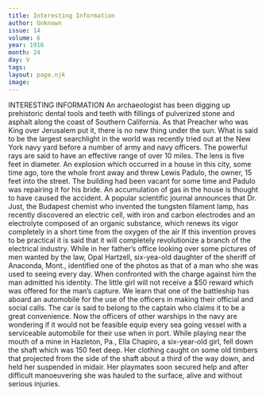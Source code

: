 ```yaml
---
title: Interesting Information
author: Unknown
issue: 14
volume: 6
year: 1916
month: 24
day: V
tags:
layout: page.njk
image:
---
```

INTERESTING INFORMATION      An archaeologist has been digging up prehistoric dental tools and teeth with fillings of pulverized stone and asphalt along the coast of Southern California. As that Preacher who was King over Jerusalem put it, there is no new thing under the sun.       What is said to be the largest searchlight in the world was recently tried out at the New York navy yard before a number of army and navy officers. The powerful rays are said to have an effective range of over 10 miles. The lens is five feet in diameter.      An explosion which occurred in a house in this city, some time ago, tore the whole front away and threw Lewis Padulo, the owner, 15 feet into the street. The building had been vacant for some time and Padulo was repairing it for his bride. An accumulation of gas in the house is thought to have caused the accident.       A popular scientific journal announces that Dr. Just, the Budapest chemist who invented the tungsten filament lamp, has recently discovered an electric cell, with iron and carbon electrodes and an electrolyte composed of an organic substance, which renews its vigor completely in a short time from the oxygen of the air If this invention proves to be practical it is said that it will completely revolutionize a branch of the electrical industry.      While in her father’s office looking over some pictures of men wanted by the law, Opal Hartzell, six-yea-old daughter of the sheriff of Anaconda, Mont., identified one of the photos as that of a man who she was used to seeing every day. When confronted with the charge against him the man admitted his identity. The little girl will not receive a $50 reward which was offered for the man’s capture.      We learn that one of the battleship has aboard an automobile for the use of the officers in making their official and social calls. The car is said to belong to the captain who claims it to be a great convenience. Now the officers of other warships in the navy are wondering if it would not be feasible equip every sea going vessel with a serviceable automobile for their use when in port.      While playing near the mouth of a mine in Hazleton, Pa., Ella Chapiro, a six-year-old girl, fell down the shaft which was 150 feet deep. Her clothing caught on some old timbers that projected from the side of the shaft about a third of the way down, and held her suspended in midair. Her playmates soon secured help and after difficult manoeuvering she was hauled to the surface, alive and without serious injuries.    

